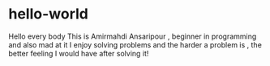 # hello-world
Hello every body
This is Amirmahdi Ansaripour , beginner in programming and also mad at it
I enjoy solving problems and the harder a problem is , the better feeling I would have after solving it!

